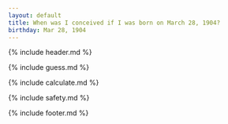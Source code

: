```yaml
---
layout: default
title: When was I conceived if I was born on March 28, 1904?
birthday: Mar 28, 1904
---
```


{% include header.md %}

{% include guess.md %}

{% include calculate.md %}

{% include safety.md %}

{% include footer.md %}



